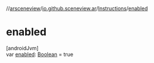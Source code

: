 //[arsceneview](../../../index.md)/[io.github.sceneview.ar](../index.md)/[Instructions](index.md)/[enabled](enabled.md)

# enabled

[androidJvm]\
var [enabled](enabled.md): [Boolean](https://kotlinlang.org/api/latest/jvm/stdlib/kotlin/-boolean/index.html) = true
